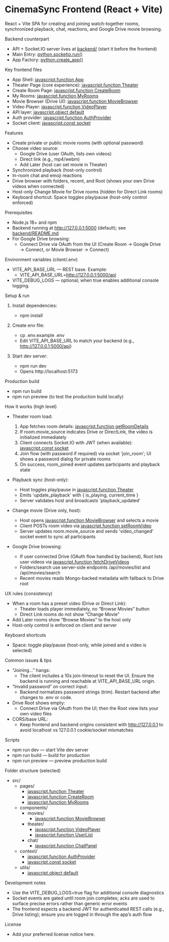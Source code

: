 # CinemaSync Frontend (React + Vite)

React + Vite SPA for creating and joining watch-together rooms, synchronized playback, chat, reactions, and Google Drive movie browsing.

Backend counterpart
- API + Socket.IO server lives at [backend/](../backend/) (start it before the frontend)
- Main Entry: [python.socketio.run()](../backend/run.py:6)
- App Factory: [python.create_app()](../backend/app/__init__.py:28)

Key frontend files
- App Shell: [javascript.function App](./src/App.jsx)
- Theater Page (core experience): [javascript.function Theater](./src/pages/Theater.jsx)
- Create Room Page: [javascript.function CreateRoom](./src/pages/CreateRoom.jsx)
- My Rooms: [javascript.function MyRooms](./src/pages/MyRooms.jsx)
- Movie Browser (Drive UI): [javascript.function MovieBrowser](./src/components/movies/MovieBrowser.jsx)
- Video Player: [javascript.function VideoPlayer](./src/components/theater/VideoPlayer.jsx)
- API layer: [javascript.object default](./src/utils/api.js)
- Auth provider: [javascript.function AuthProvider](./src/context/AuthContext.jsx)
- Socket client: [javascript.const socket](./src/context/socket.js)

Features
- Create private or public movie rooms (with optional password)
- Choose video source:
  - Google Drive (user OAuth, lists own videos)
  - Direct link (e.g., mp4/webm)
  - Add Later (host can set movie in Theater)
- Synchronized playback (host-only control)
- In-room chat and emoji reactions
- Drive browser with folders, recent, and Root (shows your own Drive videos when connected)
- Host-only Change Movie for Drive rooms (hidden for Direct Link rooms)
- Keyboard shortcut: Space toggles play/pause (host-only control enforced)

Prerequisites
- Node.js 18+ and npm
- Backend running at http://127.0.0.1:5000 (default); see [backend/README.md](../backend/README.md)
- For Google Drive browsing:
  - Connect Drive via OAuth from the UI (Create Room → Google Drive → Connect, or Movie Browser → Connect)

Environment variables (client/.env)
- VITE_API_BASE_URL — REST base. Example:
  - VITE_API_BASE_URL=http://127.0.0.1:5000/api
- VITE_DEBUG_LOGS — optional; when true enables additional console logging.

Setup & run
1) Install dependencies:
   - npm install

2) Create env file:
   - cp .env.example .env
   - Edit VITE_API_BASE_URL to match your backend (e.g., http://127.0.0.1:5000/api)

3) Start dev server:
   - npm run dev
   - Opens http://localhost:5173

Production build
- npm run build
- npm run preview (to test the production build locally)

How it works (high level)
- Theater room load:
  1) App fetches room details: [javascript.function getRoomDetails](./src/utils/api.js:343)
  2) If room.movie_source indicates Drive or DirectLink, the video is initialized immediately
  3) Client connects Socket.IO with JWT (when available): [javascript.const socket](./src/context/socket.js)
  4) Join flow (with password if required) via socket 'join_room'; UI shows a password dialog for private rooms
  5) On success, room_joined event updates participants and playback state

- Playback sync (host-only):
  - Host toggles play/pause in [javascript.function Theater](./src/pages/Theater.jsx)
  - Emits 'update_playback' with { is_playing, current_time }
  - Server validates host and broadcasts 'playback_updated'

- Change movie (Drive only, host):
  - Host opens [javascript.function MovieBrowser](./src/components/movies/MovieBrowser.jsx) and selects a movie
  - Client POSTs room video via [javascript.function setRoomVideo](./src/utils/api.js:104)
  - Server updates room.movie_source and sends 'video_changed' socket event to sync all participants

- Google Drive browsing:
  - If user connected Drive (OAuth flow handled by backend), Root lists user videos via [javascript.function fetchDriveVideos](./src/utils/api.js:94)
  - Folders/search use server-side endpoints /api/movies/list and /api/movies/search
  - Recent movies reads Mongo-backed metadata with fallback to Drive root

UX rules (consistency)
- When a room has a preset video (Drive or Direct Link):
  - Theater loads player immediately, no “Browse Movies” button
  - Direct Link rooms do not show “Change Movie”
- Add Later rooms show “Browse Movies” to the host only
- Host-only control is enforced on client and server

Keyboard shortcuts
- Space: toggle play/pause (host-only, while joined and a video is selected)

Common issues & tips
- “Joining…” hangs:
  - The client includes a 10s join-timeout to reset the UI. Ensure the backend is running and reachable at VITE_API_BASE_URL origin.
- “Invalid password” on correct input:
  - Backend normalizes password strings (trim). Restart backend after changes to .env or code.
- Drive Root shows empty:
  - Connect Drive via OAuth from the UI; then the Root view lists your own video files
- CORS/base URL:
  - Keep frontend and backend origins consistent with http://127.0.0.1 to avoid localhost vs 127.0.0.1 cookie/socket mismatches

Scripts
- npm run dev — start Vite dev server
- npm run build — build for production
- npm run preview — preview production build

Folder structure (selected)
- src/
  - pages/
    - [javascript.function Theater](./src/pages/Theater.jsx)
    - [javascript.function CreateRoom](./src/pages/CreateRoom.jsx)
    - [javascript.function MyRooms](./src/pages/MyRooms.jsx)
  - components/
    - movies/
      - [javascript.function MovieBrowser](./src/components/movies/MovieBrowser.jsx)
    - theater/
      - [javascript.function VideoPlayer](./src/components/theater/VideoPlayer.jsx)
      - [javascript.function UserList](./src/components/theater/UserList.jsx)
    - chat/
      - [javascript.function ChatPanel](./src/components/chat/ChatPanel.jsx)
  - context/
    - [javascript.function AuthProvider](./src/context/AuthContext.jsx)
    - [javascript.const socket](./src/context/socket.js)
  - utils/
    - [javascript.object default](./src/utils/api.js)

Development notes
- Use the VITE_DEBUG_LOGS=true flag for additional console diagnostics
- Socket events are gated until room join completes; acks are used to surface precise errors rather than generic error events
- The frontend expects a backend JWT for authenticated REST calls (e.g., Drive listing); ensure you are logged in through the app’s auth flow

License
- Add your preferred license notice here.
